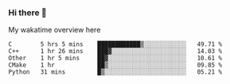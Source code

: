 ### Hi there 👋

<!--
**Jassy930/Jassy930** is a ✨ _special_ ✨ repository because its `README.md` (this file) appears on your GitHub profile.

Here are some ideas to get you started:

- 🔭 I’m currently working on ...
- 🌱 I’m currently learning ...
- 👯 I’m looking to collaborate on ...
- 🤔 I’m looking for help with ...
- 💬 Ask me about ...
- 📫 How to reach me: ...
- 😄 Pronouns: ...
- ⚡ Fun fact: ...
-->

My wakatime overview here
<!--START_SECTION:waka-->
```text
C        5 hrs 5 mins    ████████████▒░░░░░░░░░░░░   49.71 % 
C++      1 hr 26 mins    ███▓░░░░░░░░░░░░░░░░░░░░░   14.03 % 
Other    1 hr 5 mins     ██▓░░░░░░░░░░░░░░░░░░░░░░   10.61 % 
CMake    1 hr            ██▒░░░░░░░░░░░░░░░░░░░░░░   09.85 % 
Python   31 mins         █▒░░░░░░░░░░░░░░░░░░░░░░░   05.21 % 
```
<!--END_SECTION:waka-->
